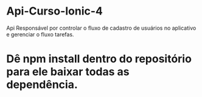 # Api-Curso-Ionic-4
Api Responsável por controlar o fluxo de cadastro de usuários no aplicativo e gerenciar o fluxo tarefas.

# Dê npm install dentro do repositório para ele baixar todas as dependência.
